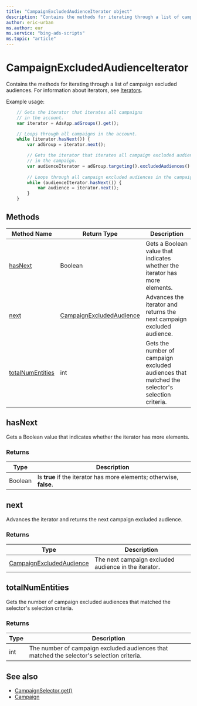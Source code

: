 ```yaml
---
title: "CampaignExcludedAudienceIterator object"
description: "Contains the methods for iterating through a list of campaign excluded audiences."
author: eric-urban
ms.author: eur
ms.service: "bing-ads-scripts"
ms.topic: "article"
---
```


# CampaignExcludedAudienceIterator

Contains the methods for iterating through a list of campaign excluded audiences. For information about iterators, see [Iterators](../concepts/iterators.md).

Example usage:
```javascript
    // Gets the iterator that iterates all campaigns
    // in the account.
    var iterator = AdsApp.adGroups().get();

    // Loops through all campaigns in the account.
    while (iterator.hasNext()) {
        var adGroup = iterator.next();

        // Gets the iterator that iterates all campaign excluded audiences
        // in the campaign.
        var audienceIterator = adGroup.targeting().excludedAudiences().get();
    
        // Loops through all campaign excluded audiences in the campaign.
        while (audienceIterator.hasNext()) {
            var audience = iterator.next();
        }
    }
```

## Methods
|Method Name|Return Type|Description|
|-|-|-
[hasNext](#hasnext)|Boolean|Gets a Boolean value that indicates whether the iterator has more elements.
[next](#next)|[CampaignExcludedAudience](./CampaignExcludedAudience.md)|Advances the iterator and returns the next campaign excluded audience.
[totalNumEntities](#totalnumentities)|int|Gets the number of campaign excluded audiences that matched the selector's selection criteria.

## <a name="hasnext"></a>hasNext
Gets a Boolean value that indicates whether the iterator has more elements.

### Returns
|Type|Description|
|-|-
Boolean|Is **true** if the iterator has more elements; otherwise, **false**.

## <a name="next"></a>next
Advances the iterator and returns the next campaign excluded audience.

### Returns
|Type|Description|
|-|-
[CampaignExcludedAudience](./CampaignExcludedAudience.md)|The next campaign excluded audience in the iterator.

## <a name="totalnumentities"></a>totalNumEntities
Gets the number of campaign excluded audiences that matched the selector's selection criteria. 

### Returns
|Type|Description|
|-|-
int|The number of campaign excluded audiences that matched the selector's selection criteria.



## See also
- [CampaignSelector.get()](./CampaignSelector.md#get)
- [Campaign](./Campaign.md)
